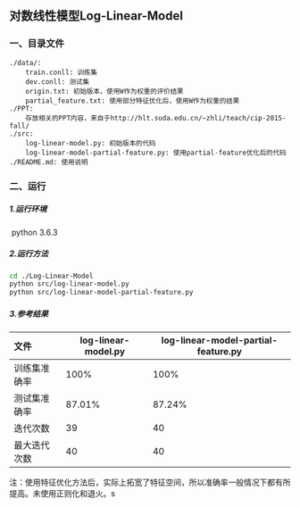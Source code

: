 ## 对数线性模型Log-Linear-Model

### 一、目录文件

```
./data/:
    train.conll: 训练集
    dev.conll: 测试集
    origin.txt: 初始版本，使用W作为权重的评价结果
    partial_feature.txt: 使用部分特征优化后，使用W作为权重的结果
./PPT:
    存放相关的PPT内容，来自于http://hlt.suda.edu.cn/~zhli/teach/cip-2015-fall/
./src:
    log-linear-model.py: 初始版本的代码
    log-linear-model-partial-feature.py: 使用partial-feature优化后的代码
./README.md: 使用说明
```



### 二、运行

##### 1.运行环境

​    python 3.6.3

##### 2.运行方法

```bash
cd ./Log-Linear-Model
python src/log-linear-model.py                        
python src/log-linear-model-partial-feature.py        
```

##### 3.参考结果

| 文件         | log-linear-model.py | log-linear-model-partial-feature.py |
| :----------- | ------------ | ------------ |
| 训练集准确率 | 100%  | 100%   |
| 测试集准确率 | 87.01% | 87.24%   |
| 迭代次数     | 39       | 40       |
| 最大迭代次数 | 40         | 40         |

注：使用特征优化方法后，实际上拓宽了特征空间，所以准确率一般情况下都有所提高。未使用正则化和退火。s
